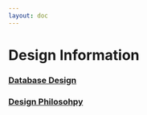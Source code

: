 ```yaml
---
layout: doc
---
```


# Design Information

### [Database Design](https://github.com/slusarz/dovecot-fts-flatcurve/blob/4e342b8fdd6379ffc3affc48e613caaff86695c7/src/fts-backend-flatcurve-xapian.cpp#LL25C1-L52C34)

### [Design Philosohpy](https://github.com/slusarz/dovecot-fts-flatcurve/issues/4#issuecomment-902425597)

